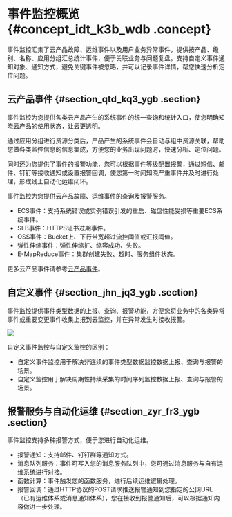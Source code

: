 # 事件监控概览 {#concept_idt_k3b_wdb .concept}

事件监控汇集了云产品故障、运维事件以及用户业务异常事件，提供按产品、级别、名称、应用分组汇总统计事件，便于关联业务与问题复盘。支持自定义事件通知对象、通知方式，避免关键事件被忽略，并可以记录事件详情，帮您快速分析定位问题。

## 云产品事件 {#section_qtd_kq3_ygb .section}

事件监控为您提供各类云产品产生的系统事件的统一查询和统计入口，使您明确知晓云产品的使用状态，让云更透明。

通过应用分组进行资源分类后，产品产生的系统事件会自动与组中资源关联，帮助您做各类监控信息的信息集成，方便您的业务出现问题时，快速分析、定位问题。

同时还为您提供了事件的报警功能，您可以根据事件等级配置报警，通过短信、邮件、钉钉等接收通知或设置报警回调，使您第一时间知晓严重事件并及时进行处理，形成线上自动化运维闭环。

事件监控为您提供云产品故障、运维事件的查询及报警服务。

-   ECS事件：支持系统错误或实例错误引发的重启、磁盘性能受损等重要ECS系统事件。
-   SLB事件：HTTPS证书过期事件。
-   OSS事件：Bucket上、下行带宽超过流控阈值或汇报阈值。
-   弹性伸缩事件：弹性伸缩扩、缩容成功、失败。
-   E-MapReduce事件：集群创建失败、超时、服务组件状态。

更多云产品事件请参考[云产品事件](intl.zh-CN/用户指南/事件监控/云产品事件.md#)。

## 自定义事件 {#section_jhn_jq3_ygb .section}

事件监控提供事件类型数据的上报、查询、报警功能，方便您将业务中的各类异常事件或重要变更事件收集上报到云监控，并在异常发生时接收报警。

![](http://static-aliyun-doc.oss-cn-hangzhou.aliyuncs.com/assets/img/6162/15518439104804_zh-CN.png)

自定义事件监控与自定义监控的区别：

-   自定义事件监控用于解决非连续的事件类型数据监控数据上报、查询与报警的场景。
-   自定义监控用于解决周期性持续采集的时间序列监控数据上报、查询与报警的场景。

## 报警服务与自动化运维 {#section_zyr_fr3_ygb .section}

事件监控支持多种报警方式，便于您进行自动化运维。

-   报警通知：支持邮件、钉钉群等通知方式。
-   消息队列服务：事件可写入您的消息服务队列中，您可通过消息服务与自有运维系统进行对接。
-   函数计算：事件触发您的函数服务，进行后续运维逻辑处理。
-   报警回调：通过HTTP协议的POST请求推送报警通知到您指定的公网URL（已有运维体系或消息通知体系），您在接收到报警通知后，可以根据通知内容做进一步处理。

